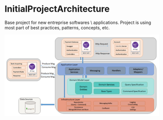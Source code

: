 # InitialProjectArchitecture
Base project for new entreprise softwares \ applications. Project is using most part of best practices, patterns, concepts, etc.

![proposed solution for project](Project_Architecture.png)
